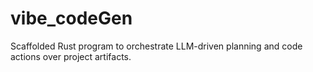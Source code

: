 # vibe_codeGen

Scaffolded Rust program to orchestrate LLM-driven planning and code actions over project artifacts.
